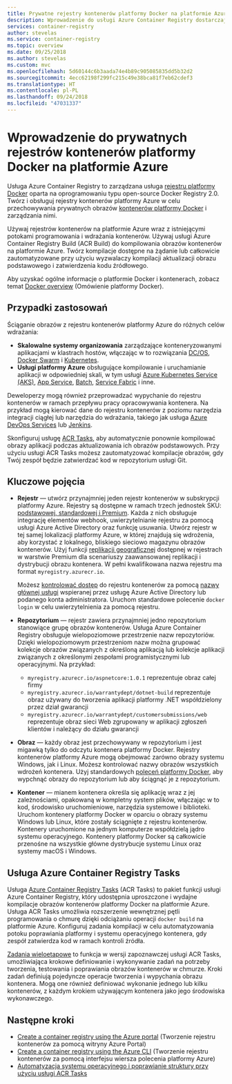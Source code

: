 ```yaml
---
title: Prywatne rejestry kontenerów platformy Docker na platformie Azure
description: Wprowadzenie do usługi Azure Container Registry dostarczającej oparte na chmurze, zarządzane rejestry prywatne platformy Docker.
services: container-registry
author: stevelas
ms.service: container-registry
ms.topic: overview
ms.date: 09/25/2018
ms.author: stevelas
ms.custom: mvc
ms.openlocfilehash: 5d60144c6b3aada74e4b89c905085835dd5b32d2
ms.sourcegitcommit: 4ecc62198f299fc215c49e38bca81f7eb62cdef3
ms.translationtype: HT
ms.contentlocale: pl-PL
ms.lasthandoff: 09/24/2018
ms.locfileid: "47031337"
---
```

# <a name="introduction-to-private-docker-container-registries-in-azure"></a>Wprowadzenie do prywatnych rejestrów kontenerów platformy Docker na platformie Azure

Usługa Azure Container Registry to zarządzana usługa [rejestru platformy Docker](https://docs.docker.com/registry/) oparta na oprogramowaniu typu open-source Docker Registry 2.0. Twórz i obsługuj rejestry kontenerów platformy Azure w celu przechowywania prywatnych obrazów [kontenerów platformy Docker](https://www.docker.com/what-docker) i zarządzania nimi.

Używaj rejestrów kontenerów na platformie Azure wraz z istniejącymi potokami programowania i wdrażania kontenerów. Używaj usługi Azure Container Registry Build (ACR Build) do kompilowania obrazów kontenerów na platformie Azure. Twórz kompilacje dostępne na żądanie lub całkowicie zautomatyzowane przy użyciu wyzwalaczy kompilacji aktualizacji obrazu podstawowego i zatwierdzenia kodu źródłowego.

Aby uzyskać ogólne informacje o platformie Docker i kontenerach, zobacz temat [Docker overview](https://docs.docker.com/engine/docker-overview/) (Omówienie platformy Docker).

## <a name="use-cases"></a>Przypadki zastosowań

Ściąganie obrazów z rejestru kontenerów platformy Azure do różnych celów wdrażania:

* **Skalowalne systemy organizowania** zarządzające konteneryzowanymi aplikacjami w klastrach hostów, włączając w to rozwiązania [DC/OS](http://kubernetes.io/docs/), [Docker Swarm](https://docs.mesosphere.com/) i [Kubernetes](https://docs.docker.com/swarm/).
* **Usługi platformy Azure** obsługujące kompilowanie i uruchamianie aplikacji w odpowiedniej skali, w tym usługi [Azure Kubernetes Service (AKS)](../aks/index.yml), [App Service](../app-service/index.yml), [Batch](../batch/index.yml), [Service Fabric](/azure/service-fabric/) i inne.

Deweloperzy mogą również przeprowadzać wypychanie do rejestru kontenerów w ramach przepływu pracy opracowywania kontenera. Na przykład mogą kierować dane do rejestru kontenerów z poziomu narzędzia integracji ciągłej lub narzędzia do wdrażania, takiego jak usługa [Azure DevOps Services](https://www.visualstudio.com/docs/overview) lub [Jenkins](https://jenkins.io/).

Skonfiguruj usługę [ACR Tasks](#azure-container-registry-build), aby automatycznie ponownie kompilować obrazy aplikacji podczas aktualizowania ich obrazów podstawowych. Przy użyciu usługi ACR Tasks możesz zautomatyzować kompilacje obrazów, gdy Twój zespół będzie zatwierdzać kod w repozytorium usługi Git.

## <a name="key-concepts"></a>Kluczowe pojęcia

* **Rejestr** — utwórz przynajmniej jeden rejestr kontenerów w subskrypcji platformy Azure. Rejestry są dostępne w ramach trzech jednostek SKU: [podstawowej, standardowej i Premium](container-registry-skus.md). Każda z nich obsługuje integrację elementów webhook, uwierzytelnianie rejestru za pomocą usługi Azure Active Directory oraz funkcję usuwania. Utwórz rejestr w tej samej lokalizacji platformy Azure, w której znajdują się wdrożenia, aby korzystać z lokalnego, bliskiego sieciowo magazynu obrazów kontenerów. Użyj funkcji [replikacji geograficznej](container-registry-geo-replication.md) dostępnej w rejestrach w warstwie Premium dla scenariuszy zaawansowanej replikacji i dystrybucji obrazu kontenera. W pełni kwalifikowana nazwa rejestru ma format `myregistry.azurecr.io`.

  Możesz [kontrolować dostęp](container-registry-authentication.md) do rejestru kontenerów za pomocą [nazwy głównej usługi](../active-directory/develop/app-objects-and-service-principals.md) wspieranej przez usługę Azure Active Directory lub podanego konta administratora. Uruchom standardowe polecenie `docker login` w celu uwierzytelnienia za pomocą rejestru.

* **Repozytorium** — rejestr zawiera przynajmniej jedno repozytorium stanowiące grupę obrazów kontenerów. Usługa Azure Container Registry obsługuje wielopoziomowe przestrzenie nazw repozytoriów. Dzięki wielopoziomowym przestrzeniom nazw można grupować kolekcje obrazów związanych z określoną aplikacją lub kolekcje aplikacji związanych z określonymi zespołami programistycznymi lub operacyjnymi. Na przykład:

  * `myregistry.azurecr.io/aspnetcore:1.0.1` reprezentuje obraz całej firmy
  * `myregistry.azurecr.io/warrantydept/dotnet-build` reprezentuje obraz używany do tworzenia aplikacji platformy .NET współdzielony przez dział gwarancji
  * `myregistry.azurecr.io/warrantydept/customersubmissions/web` reprezentuje obraz sieci Web zgrupowany w aplikacji zgłoszeń klientów i należący do działu gwarancji

* **Obraz** — każdy obraz jest przechowywany w repozytorium i jest migawką tylko do odczytu kontenera platformy Docker. Rejestry kontenerów platformy Azure mogą obejmować zarówno obrazy systemu Windows, jak i Linux. Możesz kontrolować nazwy obrazów wszystkich wdrożeń kontenera. Użyj standardowych [poleceń platformy Docker](https://docs.docker.com/engine/reference/commandline/), aby wypchnąć obrazy do repozytorium lub aby ściągnąć je z repozytorium.

* **Kontener** — mianem kontenera określa się aplikację wraz z jej zależnościami, opakowaną w kompletny system plików, włączając w to kod, środowisko uruchomieniowe, narzędzia systemowe i biblioteki. Uruchom kontenery platformy Docker w oparciu o obrazy systemu Windows lub Linux, które zostały ściągnięte z rejestru kontenerów. Kontenery uruchomione na jednym komputerze współdzielą jądro systemu operacyjnego. Kontenery platformy Docker są całkowicie przenośne na wszystkie główne dystrybucje systemu Linux oraz systemy macOS i Windows.

## <a name="azure-container-registry-tasks"></a>Usługa Azure Container Registry Tasks

Usługa [Azure Container Registry Tasks](container-registry-tasks-overview.md) (ACR Tasks) to pakiet funkcji usługi Azure Container Registry, który udostępnia uproszczone i wydajne kompilacje obrazów kontenerów platformy Docker na platformie Azure. Usługa ACR Tasks umożliwia rozszerzenie wewnętrznej pętli programowania o chmurę dzięki odciążaniu operacji `docker build` na platformie Azure. Konfiguruj zadania kompilacji w celu automatyzowania potoku poprawiania platformy i systemu operacyjnego kontenera, gdy zespół zatwierdza kod w ramach kontroli źródła.

[Zadania wieloetapowe](container-registry-tasks-overview.md#multi-step-tasks-preview) to funkcja w wersji zapoznawczej usługi ACR Tasks, umożliwiająca krokowe definiowanie i wykonywanie zadań na potrzeby tworzenia, testowania i poprawiania obrazów kontenerów w chmurze. Kroki zadań definiują pojedyncze operacje tworzenia i wypychania obrazu kontenera. Mogą one również definiować wykonanie jednego lub kilku kontenerów, z każdym krokiem używającym kontenera jako jego środowiska wykonawczego.

## <a name="next-steps"></a>Następne kroki

* [Create a container registry using the Azure portal](container-registry-get-started-portal.md) (Tworzenie rejestru kontenerów za pomocą witryny Azure Portal)
* [Create a container registry using the Azure CLI](container-registry-get-started-azure-cli.md) (Tworzenie rejestru kontenerów za pomocą interfejsu wiersza polecenia platformy Azure)
* [Automatyzacja systemu operacyjnego i poprawianie struktury przy użyciu usługi ACR Tasks](container-registry-tasks-overview.md)
